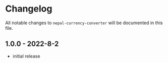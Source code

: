 # Changelog

All notable changes to `nepal-currency-converter` will be documented in this file.

## 1.0.0 - 2022-8-2

- initial release